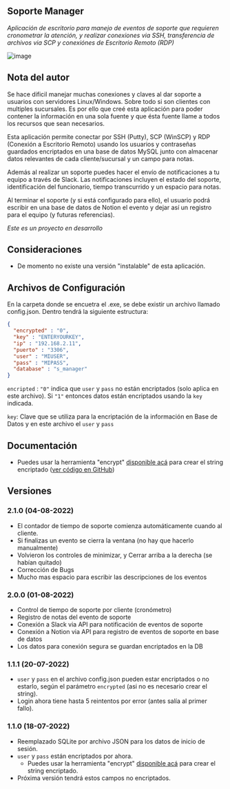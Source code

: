## Soporte Manager
*Aplicación de escritorio para manejo de eventos de soporte que requieren cronometrar la atención, y realizar conexiones via SSH, transferencia de archivos via SCP y conexiónes de Escritorio Remoto (RDP)*

![image](https://user-images.githubusercontent.com/85537653/182906095-efea6712-e8c0-4ed5-a265-eb53ca6a9f4f.png)


## Nota del autor
Se hace dificil manejar muchas conexiones y claves al dar soporte a usuarios con servidores Linux/Windows. Sobre todo si son clientes con multiples sucursales.
Es por ello que creé esta aplicación para poder contener la información en una sola fuente y que ésta fuente llame a todos los recursos que sean necesarios.

Esta aplicación permite conectar por SSH (Putty), SCP (WinSCP) y RDP (Conexión a Escritorio Remoto) usando los usuarios y contraseñas guardados encriptados en una base de datos MySQL junto con almacenar datos relevantes de cada cliente/sucursal y un campo para notas.

Además al realizar un soporte puedes hacer el envío de notificaciones a tu equipo a través de Slack. Las notificaciones incluyen el estado del soporte, identificación del funcionario, tiempo transcurrido y un espacio para notas.

Al terminar el soporte (y si está configurado para ello), el usuario podrá escribir en una base de datos de Notion el evento y dejar así un registro para el equipo (y futuras referencias).

*Este es un proyecto en desarrollo*


## Consideraciones
- De momento no existe una versión "instalable" de esta aplicación.

## Archivos de Configuración
En la carpeta donde se encuetra el .exe, se debe existir un archivo llamado config.json. Dentro tendrá la siguiente estructura:
```json
{
  "encrypted" : "0",
  "key" : "ENTERYOURKEY",
  "ip" : "192.168.2.11",
  "puerto" : "3306",
  "user" : "MIUSER",
  "pass" : "MIPASS",
  "database" : "s_manager"
}
```
`encripted` : `"0"` indica que `user` y `pass` no están encriptados (solo aplica en este archivo). Si `"1"` entonces datos están encriptados usando la `key` indicada.

`key`: Clave que se utiliza para la encriptación de la información en Base de Datos y en este archivo el `user` y `pass`

## Documentación
- Puedes usar la herramienta "encrypt" [disponible acá](https://github.com/EricConchaParra/encrypt/releases/download/Stable/Encriptador.exe) para crear el string encriptado ([ver código en GitHub](https://github.com/EricConchaParra/encrypt))

## Versiones
### 2.1.0 (04-08-2022)
- El contador de tiempo de soporte comienza automáticamente cuando al cliente.
- Si finalizas un evento se cierra la ventana (no hay que hacerlo manualmente)
- Volvieron los controles de minimizar, y Cerrar arriba a la derecha (se habían quitado)
- Corrección de Bugs
- Mucho mas espacio para escribir las descripciones de los eventos

### 2.0.0 (01-08-2022)
- Control de tiempo de soporte por cliente (cronómetro)
- Registro de notas del evento de soporte
- Conexión a Slack via API para notificación de eventos de soporte
- Conexión a Notion via API para registro de eventos de soporte en base de datos
- Los datos para conexión segura se guardan encriptados en la DB
### 1.1.1 (20-07-2022)
- `user` y `pass` en el archivo config.json pueden estar encriptados o no estarlo, según el parámetro `encrypted` (asi no es necesario crear el string).
- Login ahora tiene hasta 5 reintentos por error (antes salía al primer fallo).
### 1.1.0 (18-07-2022)
- Reemplazado SQLite por archivo JSON para los datos de inicio de sesión.
- `user` y `pass` están encriptados por ahora.
    - Puedes usar la herramienta "encrypt" [disponible acá](https://github.com/EricConchaParra/encrypt/releases/download/Stable/Encriptador.exe) para crear el string encriptado.
- Próxima versión tendrá estos campos no encriptados.
